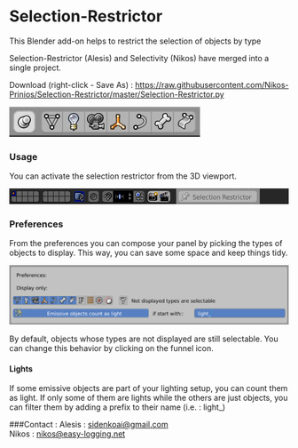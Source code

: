 # Selection-Restrictor
This Blender add-on helps to restrict the selection of objects by type

Selection-Restrictor (Alesis) and Selectivity (Nikos) have merged into a single project.

Download (right-click - Save As) : https://raw.githubusercontent.com/Nikos-Prinios/Selection-Restrictor/master/Selection-Restrictor.py


![Viewport panel](/images/panel.jpg)

### Usage
You can activate the selection restrictor from the 3D viewport.

![Activate](/images/restrictor.jpg)

### Preferences
From the preferences you can compose your panel by picking the types of objects to display. This way, you can save some space and keep things tidy.

![Preferences](/images/pref.jpg)

By default, objects whose types are not displayed are still selectable. You can change this behavior by clicking on the funnel icon.

#### Lights
If some emissive objects are part of your lighting setup, you can count them as light. If only some of them are lights while the others are just objects, you can filter them by adding a prefix to their name (i.e. : light_)

###Contact :
Alesis : sidenkoai@gmail.com  
Nikos : nikos@easy-logging.net
